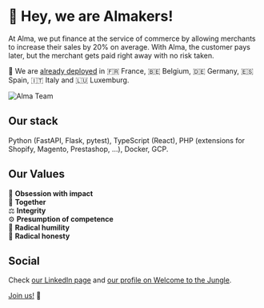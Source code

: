 # :wave: Hey, we are Almakers!

At Alma, we put finance at the service of commerce by allowing merchants to increase their sales by 20% on average. With Alma, the customer pays later, but the merchant gets paid right away with no risk taken.

📍 We are [already deployed](https://getalma.eu/global) in 🇫🇷 France, 🇧🇪 Belgium, 🇩🇪 Germany, 🇪🇸 Spain, 🇮🇹 Italy and 🇱🇺 Luxemburg.

![Alma Team](https://cdn-images.welcometothejungle.com/XM9u0qWYYaO2dqAU3YqhJzZ9OXRPj3oTj8k3JMROBSk/rs:auto:2000:450:/q:85/czM6Ly93dHRqLXByb2R1Y3Rpb24vdXBsb2Fkcy93ZWJzaXRlX29yZ2FuaXphdGlvbi9jb3Zlcl9pbWFnZS93dHRqX2ZyL2ZyLWYyNTg5M2ZjLTYxMTMtNDk0MS1iMDE4LWU1Zjk2YjIyMTRkZS5qcGc)

## Our stack

Python (FastAPI, Flask, pytest), TypeScript (React), PHP (extensions for Shopify, Magento, Prestashop, …), Docker, GCP.

## Our Values

🎯 **Obsession with impact**<br>
🤝 **Together** <br>
⚖️ **Integrity** <br>
⚙️ **Presumption of competence** <br>
🙏 **Radical humility** <br>
💬 **Radical honesty**<br>

## Social

Check [our LinkedIn page](https://www.linkedin.com/company/alma-alma-alma) and [our profile on Welcome to the Jungle](https://www.welcometothejungle.com/fr/companies/alma).

[Join us!](https://boards.eu.greenhouse.io/alma31) 🤗
